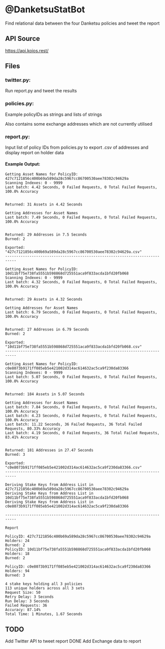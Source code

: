 # @DanketsuStatBot

Find relational data between the four Danketsu policies and tweet the report

## API Source

https://api.koios.rest/

## Files

### twitter.py:

Run report.py and tweet the results

### policies.py:

Example policyIDs as strings and lists of strings

Also contains some exchange addresses which are not currently utilised

### report.py:

Input list of policy IDs from policies.py to export .csv of addresses and display report on holder data

#### Example Output:

    Getting Asset Names for PolicyID: 427c7121856c400b69a589da28c5967cc86700530aee78302c94629a
    Scanning Indexes: 0 - 9999
    Last batch: 4.42 Seconds, 0 Failed Requests, 0 Total Failed Requests, 100.0% Accuracy


    Returned: 31 Assets in 4.42 Seconds

    Getting Addresses for Asset Names
    Last batch: 7.49 Seconds, 0 Failed Requests, 0 Total Failed Requests, 100.0% Accuracy


    Returned: 29 Addresses in 7.5 Seconds
    Burned: 2

    Exported: "427c7121856c400b69a589da28c5967cc86700530aee78302c94629a.csv"   
    ---------------------------------------------------------------------------

    Getting Asset Names for PolicyID: 10d11bf75e738fa5551b598868d725551aca9f833acda1bfd20fb068
    Scanning Indexes: 0 - 9999
    Last batch: 4.32 Seconds, 0 Failed Requests, 0 Total Failed Requests, 100.0% Accuracy


    Returned: 29 Assets in 4.32 Seconds

    Getting Addresses for Asset Names
    Last batch: 6.79 Seconds, 0 Failed Requests, 0 Total Failed Requests, 100.0% Accuracy


    Returned: 27 Addresses in 6.79 Seconds
    Burned: 2

    Exported: "10d11bf75e738fa5551b598868d725551aca9f833acda1bfd20fb068.csv"
    ---------------------------------------------------------------------------

    Getting Asset Names for PolicyID: c0e8073b9171ff085eb5e421002d314ac614632ac5ca9f230da83366
    Scanning Indexes: 0 - 9999
    Last batch: 5.07 Seconds, 0 Failed Requests, 0 Total Failed Requests, 100.0% Accuracy


    Returned: 184 Assets in 5.07 Seconds

    Getting Addresses for Asset Names
    Last batch: 7.84 Seconds, 0 Failed Requests, 0 Total Failed Requests, 100.0% Accuracy
    Last batch: 4.23 Seconds, 0 Failed Requests, 0 Total Failed Requests, 100.0% Accuracy
    Last batch: 11.22 Seconds, 36 Failed Requests, 36 Total Failed Requests, 80.33% Accuracy
    Last batch: 4.19 Seconds, 0 Failed Requests, 36 Total Failed Requests, 83.41% Accuracy


    Returned: 181 Addresses in 27.47 Seconds
    Burned: 3

    Exported: "c0e8073b9171ff085eb5e421002d314ac614632ac5ca9f230da83366.csv"
    ---------------------------------------------------------------------------

    Deriving Stake Keys from Address List in 427c7121856c400b69a589da28c5967cc86700530aee78302c94629a
    Deriving Stake Keys from Address List in 10d11bf75e738fa5551b598868d725551aca9f833acda1bfd20fb068
    Deriving Stake Keys from Address List in c0e8073b9171ff085eb5e421002d314ac614632ac5ca9f230da83366

    ---------------------------------------------------------------------------

    Report

    PolicyID: 427c7121856c400b69a589da28c5967cc86700530aee78302c94629a
    Holders: 24
    Burned: 2
    PolicyID: 10d11bf75e738fa5551b598868d725551aca9f833acda1bfd20fb068
    Holders: 18
    Burned: 2

    PolicyID: c0e8073b9171ff085eb5e421002d314ac614632ac5ca9f230da83366
    Holders: 94
    Burned: 3

    4 stake keys holding all 3 policies
    113 unique holders across all 3 sets
    Request Size: 50
    Retry Delay: 3 Seconds
    Run Delay: 3 Seconds
    Failed Requests: 36
    Accuracy: 87.14%
    Total Time: 1 Minutes, 1.67 Seconds

## TODO

Add Twitter API to tweet report DONE
Add Exchange data to report